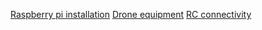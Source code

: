 [Raspberry pi installation](./documentation/Raspberry_pi_installation.md)
[Drone equipment](./documentation/Equipment_per_drone.md)
[RC connectivity](./documentation/RC_connectivity.md)